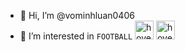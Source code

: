 - 👋 Hi, I’m @vominhluan0406
- 👀 I’m interested in `FOOTBALL` <img src="https://lh3.googleusercontent.com/OQZi4ckWAs7UrOlZEPefXZgJOcdJuSM5FSH9zqD5rMg6c2MOaxcKpV5IMrb1Tju98fWyNmcI33E4RGb0uC09Ej4W" width="30" title="hover text">  <img src="https://i.pinimg.com/originals/16/c8/7f/16c87fe82bf199d6133b74543e03b547.jpg" width="30" title="hover text">
